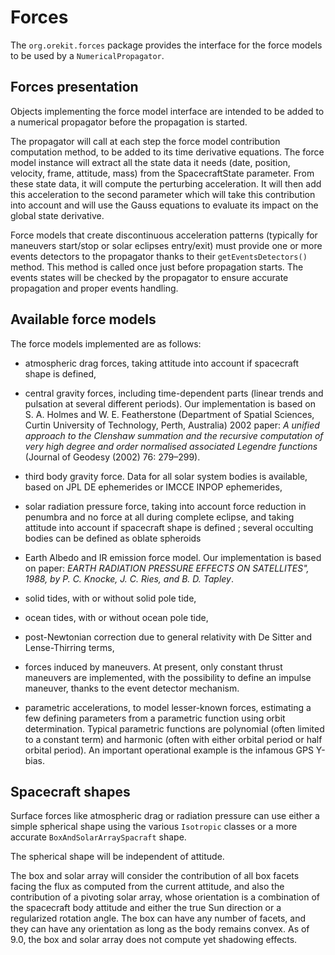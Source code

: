 <!--- Copyright 2002-2022 CS GROUP
  Licensed under the Apache License, Version 2.0 (the "License");
  you may not use this file except in compliance with the License.
  You may obtain a copy of the License at
  
    http://www.apache.org/licenses/LICENSE-2.0
  
  Unless required by applicable law or agreed to in writing, software
  distributed under the License is distributed on an "AS IS" BASIS,
  WITHOUT WARRANTIES OR CONDITIONS OF ANY KIND, either express or implied.
  See the License for the specific language governing permissions and
  limitations under the License.
-->

# Forces

The `org.orekit.forces` package provides the interface for the force models to be used by a 
`NumericalPropagator`.
  
## Forces presentation

Objects implementing the force model interface are intended to be added to a
numerical propagator before the propagation is started.
  
The propagator will call at each step the force model contribution computation
method, to be added to its time derivative equations. The force model instance 
will extract all the state data it needs (date, position, velocity, frame, attitude, 
mass) from the SpacecraftState parameter. 
From these state data, it will compute the perturbing acceleration. It
will then add this acceleration to the second parameter which will take this
contribution into account and will use the Gauss equations to evaluate its impact
on the global state derivative.

Force models that create discontinuous acceleration patterns (typically for maneuvers
start/stop or solar eclipses entry/exit) must provide one or more events detectors to 
the propagator thanks to their `getEventsDetectors()` method. This method
is called once just before propagation starts. The events states will be checked by
the propagator to ensure accurate propagation and proper events handling.


## Available force models

The force models implemented are as follows:

* atmospheric drag forces, taking attitude into account if spacecraft shape is defined,
  
* central gravity forces, including time-dependent parts (linear trends and
  pulsation at several different periods). Our implementation is based on
  S. A. Holmes and W. E. Featherstone (Department of Spatial Sciences,
  Curtin University of Technology, Perth, Australia) 2002 paper:
  _A unified approach to the Clenshaw summation and the recursive computation
   of very high degree and order normalised associated Legendre functions_
  (Journal of Geodesy (2002) 76: 279–299).

* third body gravity force. Data for all solar system bodies is available,
  based on JPL DE ephemerides or IMCCE INPOP ephemerides,

* solar radiation pressure force, taking into account force reduction in
  penumbra and no force at all during complete eclipse, and taking attitude
  into account if spacecraft shape is defined ; several occulting bodies
  can be defined as oblate spheroids

* Earth Albedo and IR emission force model. Our implementation is based on
  paper: _EARTH RADIATION PRESSURE EFFECTS ON SATELLITES", 1988, by
  P. C. Knocke, J. C. Ries, and B. D. Tapley_.

* solid tides, with or without solid pole tide,

* ocean tides, with or without ocean pole tide,

* post-Newtonian correction due to general relativity with
  De Sitter and Lense-Thirring terms,

* forces induced by maneuvers. At present, only constant thrust maneuvers 
  are implemented, with the possibility to define an impulse maneuver, thanks 
  to the event detector mechanism.

* parametric accelerations, to model lesser-known forces, estimating a few
  defining parameters from a parametric function using orbit determination.
  Typical parametric functions are polynomial (often limited to a constant term)
  and harmonic (often with either orbital period or half orbital period).
  An important operational example is the infamous GPS Y-bias.

## Spacecraft shapes

Surface forces like atmospheric drag or radiation pressure can use either
a simple spherical shape using the various `Isotropic` classes or a more
accurate `BoxAndSolarArraySpacraft` shape.

The spherical shape will be independent of attitude.

The box and solar array will consider the contribution of all box facets facing
the flux as computed from the current attitude, and also the contribution of a
pivoting solar array, whose orientation is a combination of the spacecraft body
attitude and either the true Sun direction or a regularized rotation angle.
The box can have any number of facets, and they can have any orientation as long
as the body remains convex. As of 9.0, the box and solar array does not compute
yet shadowing effects.
